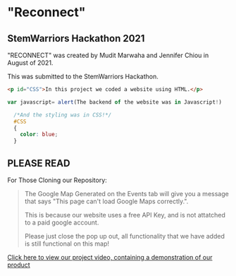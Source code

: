 # "Reconnect"
## StemWarriors Hackathon 2021
"RECONNECT" was created by Mudit Marwaha and Jennifer Chiou in August of 2021. 

This was submitted to the StemWarriors Hackathon.

```html
<p id="CSS">In this project we coded a website using HTML.</p>
```

```javascript
var javascript= alert(The backend of the website was in Javascript!)
```

```CSS
  /*And the styling was in CSS!*/
  #CSS
  {
    color: blue;
  }
```

## PLEASE READ

For Those Cloning our Repository:
> The Google Map Generated on the Events tab will give you a message that says "This page can't load Google Maps correctly.".
> 
> This is because our website uses a free API Key, and is not attatched to a paid google account. 
> 
> Please just close the pop up out, all functionality that we have added is still functional on this map!

[Click here to view our project video, containing a demonstration of our product](https://youtu.be/-q02gbphkt4)
